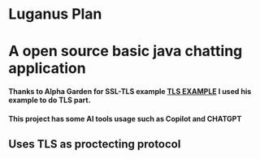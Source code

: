 # Luganus Plan
# A open source basic java chatting application

#### Thanks to Alpha Garden for SSL-TLS example [TLS EXAMPLE](https://github.com/AlphaGarden/SSL-Client-Server) I used his example to do TLS part.
#### This project has some AI tools usage such as Copilot and CHATGPT

## Uses TLS as proctecting protocol
